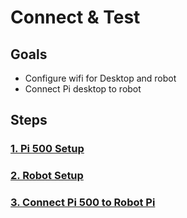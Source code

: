 # Connect & Test

## Goals
- Configure wifi for Desktop and robot
- Connect Pi desktop to robot

## Steps

### [1. Pi 500 Setup](1-Pi500Setup.md)

### [2. Robot Setup](2-RobotSetup.md)

### [3. Connect Pi 500 to Robot Pi](3-ConnectPi500toRobotPi.md)

